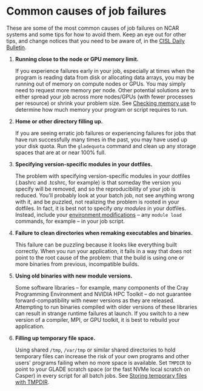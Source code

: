 # Common causes of job failures

These are some of the most common causes of job failures on NCAR systems
and some tips for how to avoid them. Keep an eye out for other tips, and
change notices that you need to be aware of, in the [CISL Daily Bulletin](https://arc.ucar.edu/articles).

1.  **Running close to the node or GPU memory limit.**

    If you experience failures early in your job, especially at times
    when the program is reading data from disk or allocating data
    arrays, you may be running out of memory on compute nodes or GPUs.
    You may simply need to request more memory per node. Other potential
    solutions are to either spread your job across more nodes/GPUs (with
    fewer processes per resource) or shrink your problem size.
    See [Checking memory use](file:////display/RC/Checking+memory+use) to determine how much
    memory your program or script requires to run.


2.  **Home or other directory filling up.**

    If you are seeing erratic job failures or experiencing failures for
    jobs that have run successfully many times in the past, you may have
    used up your disk quota. Run the `gladequota` command and clean up
    any storage spaces that are at or near 100% full.


3.  **Specifying version-specific modules in your dotfiles.**

    The problem with specifying version-specific modules in your
    dotfiles (.bashrc and .tcshrc, for example) is that someday the
    version you specify will be removed, and so the reproducibility of
    your job is reduced. You'll probably look at your batch job, not see
    anything wrong with it, and be puzzled, not realizing the problem is
    rooted in your dotfiles. In fact, it is best not to specify *any
    modules* in your dotfiles. Instead, include your [environment modifications](file:////display/RC/Environment+modules) –
    any `module load` commands, for example – in your job script.


4.  **Failure to clean directories when remaking executables and binaries.**

    This failure can be puzzling because it looks like everything built
    correctly. When you run your application, it fails in a way that
    does not point to the root cause of the problem: that the build is
    using one or more binaries from previous, incompatible builds.

5.  **Using old binaries with new module versions.**

    Some software libraries – for example, many components of the Cray
    Programming Environment and NVIDIA HPC Toolkit – do not guarantee
    forward-compatibility with newer versions as they are released.
    Attempting to run binaries compiled with older versions of these
    libraries can result in strange runtime failures at launch. If you
    switch to a new version of a compiler, MPI, or GPU toolkit, it is
    best to rebuild your application.


6.  **Filling up temporary file space.**

    Using shared `/tmp`, `/var/tmp` or similar shared directories to hold
    temporary files can increase the risk of your own programs and other
    users' programs failing when no more space is available. Set `TMPDIR`
    to point to your GLADE scratch space (or the fast NVMe local scratch
    on Casper) in every script for all batch jobs.
    See [Storing temporary files with TMPDIR](file:////display/RC/Storing+temporary+files+with+TMPDIR).
